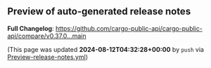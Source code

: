 ## Preview of auto-generated release notes
<!-- Release notes generated using configuration in .github/release.yml at main -->



**Full Changelog**: https://github.com/cargo-public-api/cargo-public-api/compare/v0.37.0...main


(This page was updated **2024-08-12T04:32:28+00:00** by `push` via [Preview-release-notes.yml](https://github.com/cargo-public-api/cargo-public-api/actions/runs/10345937454))
